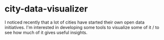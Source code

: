 # city-data-visualizer
I noticed recently that a lot of cities have started their own open data initiatives. I'm interested in developing some tools to visualize some of it / to see how much of it gives useful insights.
